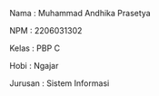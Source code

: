 Nama    : Muhammad Andhika Prasetya

NPM     : 2206031302

Kelas   : PBP C

Hobi	: Ngajar

Jurusan	: Sistem Informasi
